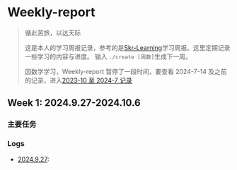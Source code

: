 # Weekly-report

> 循此苦旅，以达天际
>
> 这是本人的学习周报记录，参考的是[Skr-Learning](https://github.com/Kiprey/Skr_Learning)学习周报。这里定期记录一些学习的内容与进度。
> 输入 `./create [周数]`生成下一周。
>
> 因数学学习，Weekly-report 暂停了一段时间，要查看 2024-7-14 及之前的记录，进入[2023-10 至 2024-7 记录](./2023-10%20至%202024-7%20记录/README.md)

## Week 1: 2024.9.27-2024.10.6

### 主要任务

### Logs

- [2024.9.27](./week1/day1.md):
